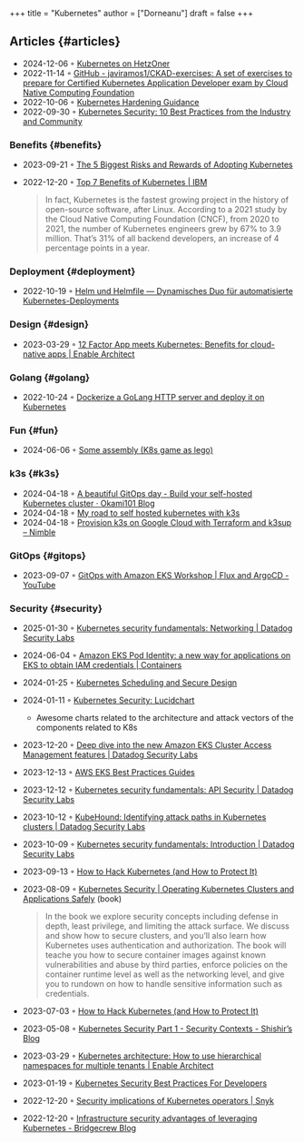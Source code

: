 +++
title = "Kubernetes"
author = ["Dorneanu"]
draft = false
+++

## Articles {#articles}

-   2024-12-06 ◦ [Kubernetes on HetzOner](https://bilbof.com/posts/kubernetes-on-hetzner)
-   2022-11-14 ◦ [GitHub - javiramos1/CKAD-exercises: A set of exercises to prepare for Certified Kubernetes Application Developer exam by Cloud Native Computing Foundation](https://github.com/javiramos1/CKAD-exercises)
-   2022-10-06 ◦ [Kubernetes Hardening Guidance](https://media.defense.gov/2022/Aug/29/2003066362/-1/-1/0/CTR_KUBERNETES_HARDENING_GUIDANCE_1.2_20220829.PDF)
-   2022-09-30 ◦ [Kubernetes Security: 10 Best Practices from the Industry and Community](https://dev.to/castai/kubernetes-security-10-best-practices-from-the-industry-and-community-1bp6)


### Benefits {#benefits}

-   2023-09-21 ◦ [The 5 Biggest Risks and Rewards of Adopting Kubernetes](https://dev.to/rigdev/the-risks-and-rewards-of-adopting-kubernetes-1k57)
-   2022-12-20 ◦ [Top 7 Benefits of Kubernetes | IBM](https://www.ibm.com/cloud/blog/top-7-benefits-of-kubernetes)

    > In fact, Kubernetes is the fastest growing project in the history of
    > open-source software, after Linux. According to a 2021 study by the Cloud
    > Native Computing Foundation (CNCF), from 2020 to 2021, the number of
    > Kubernetes engineers grew by 67% to 3.9 million. That’s 31% of all backend
    > developers, an increase of 4 percentage points in a year.


### Deployment {#deployment}

-   2022-10-19 ◦ [Helm und Helmfile — Dynamisches Duo für automatisierte Kubernetes-Deployments](https://www.innoq.com/de/articles/2022/10/helm-und-helmfile/)


### Design {#design}

-   2023-03-29 ◦ [12 Factor App meets Kubernetes: Benefits for cloud-native apps | Enable Architect](https://www.redhat.com/architect/12-factor-app-containers)


### Golang {#golang}

-   2022-10-24 ◦ [Dockerize a GoLang HTTP server and deploy it on Kubernetes](https://dev.to/aksrao1998/dockerize-a-golang-http-server-and-deploy-it-on-kubernetes-592j)


### Fun {#fun}

-   2024-06-06 ◦ [Some assembly (K8s game as lego)](https://www.reddit.com/r/kubernetes/comments/1c8uell/some_assembly_may_be_required_ideas_included/)


### k3s {#k3s}

-   2024-04-18 ◦ [A beautiful GitOps day - Build your self-hosted Kubernetes cluster · Okami101 Blog](https://blog.okami101.io/2023/08/a-beautiful-gitops-day-build-your-self-hosted-kubernetes-cluster/)
-   2024-04-18 ◦ [My road to self hosted kubernetes with k3s](https://blog.internetz.me/posts/my-road-to-self-hosted-kubernetes-with-k3s/)
-   2024-04-18 ◦ [Provision k3s on Google Cloud with Terraform and k3sup – Nimble](https://nimblehq.co/blog/provision-k3s-on-google-cloud-with-terraform-and-k3sup)


### GitOps {#gitops}

-   2023-09-07 ◦ [GitOps with Amazon EKS Workshop | Flux and ArgoCD - YouTube](https://www.youtube.com/watch?v=dONzzCc0oHo&t=865s&ab_channel=ContainersfromtheCouch)


### Security {#security}

-   2025-01-30 ◦ [Kubernetes security fundamentals: Networking | Datadog Security Labs](https://securitylabs.datadoghq.com/articles/kubernetes-security-fundamentals-part-6/)
-   2024-06-04 ◦ [Amazon EKS Pod Identity: a new way for applications on EKS to obtain IAM credentials | Containers](https://aws.amazon.com/blogs/containers/amazon-eks-pod-identity-a-new-way-for-applications-on-eks-to-obtain-iam-credentials/)
-   2024-01-25 ◦ [Kubernetes Scheduling and Secure Design](https://blog.doyensec.com/2024/01/23/k8s-scheduling-secure-design.html)
-   2024-01-11 ◦ [Kubernetes Security: Lucidchart](https://lucid.app/lucidchart/d034d4e7-4f8f-46c2-ad9d-276cde0e0c48/view?page=lmQ5yvIR~cw0#)
    -   Awesome charts related to the architecture and attack vectors of the components related to K8s
-   2023-12-20 ◦ [Deep dive into the new Amazon EKS Cluster Access Management features | Datadog Security Labs](https://securitylabs.datadoghq.com/articles/eks-cluster-access-management-deep-dive/)
-   2023-12-13 ◦ [AWS EKS Best Practices Guides](https://aws.github.io/aws-eks-best-practices/security/docs/)
-   2023-12-12 ◦ [Kubernetes security fundamentals: API Security | Datadog Security Labs](https://securitylabs.datadoghq.com/articles/kubernetes-security-fundamentals-part-2/)
-   2023-10-12 ◦ [KubeHound: Identifying attack paths in Kubernetes clusters | Datadog Security Labs](https://securitylabs.datadoghq.com/articles/kubehound-identify-kubernetes-attack-paths/)
-   2023-10-09 ◦ [Kubernetes security fundamentals: Introduction | Datadog Security Labs](https://securitylabs.datadoghq.com/articles/kubernetes-security-fundamentals-part-1/)
-   2023-09-13 ◦ [How to Hack Kubernetes (and How to Protect It)](https://goteleport.com/blog/how-to-hack-kubernetes/?utm_campaign=0912Cooperpress&utm_medium=partner&utm_source=golang)
-   2023-08-09 ◦ [Kubernetes Security | Operating Kubernetes Clusters and Applications Safely](https://kubernetes-security.info/) (book)

    > In the book we explore security concepts including defense in depth, least
    > privilege, and limiting the attack surface. We discuss and show how to secure
    > clusters, and you’ll also learn how Kubernetes uses authentication and
    > authorization. The book will teache you how to secure container images against
    > known vulnerabilities and abuse by third parties, enforce policies on the
    > container runtime level as well as the networking level, and give you to
    > rundown on how to handle sensitive information such as credentials.

-   2023-07-03 ◦ [How to Hack Kubernetes (and How to Protect It)](https://goteleport.com/blog/how-to-hack-kubernetes/?utm_campaign=0308HackK8sBlog&utm_medium=partner&utm_source=golang)
-   2023-05-08 ◦ [Kubernetes Security Part 1 - Security Contexts - Shishir’s Blog](https://shishirsubedi.com.np/kubernetes/kubernetes_security/)
-   2023-03-29 ◦ [Kubernetes architecture: How to use hierarchical namespaces for multiple tenants | Enable Architect](https://www.redhat.com/architect/kubernetes-hierarchical-namespaces)
-   2023-01-19 ◦ [Kubernetes Security Best Practices For Developers](https://dev.to/pavanbelagatti/kubernetes-security-best-practices-for-developers-2b92)
-   2022-12-20 ◦ [Security implications of Kubernetes operators | Snyk](https://snyk.io/blog/security-implications-of-kubernetes-operators/)
-   2022-12-20 ◦ [Infrastructure security advantages of leveraging Kubernetes - Bridgecrew Blog](https://bridgecrew.io/blog/advantages-of-kubernetes-infrastructure-security/)
